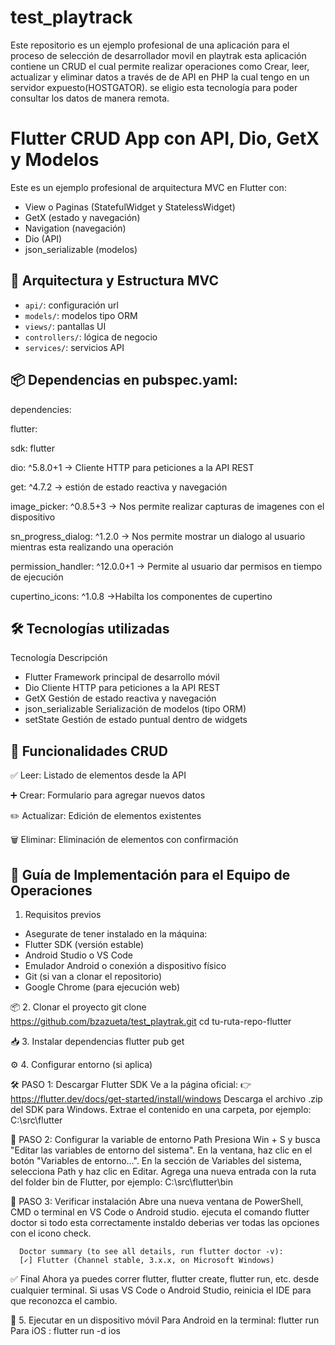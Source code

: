 # test_playtrack
Este repositorio es un ejemplo  profesional de una aplicación para el proceso de selección de desarrollador movil
en playtrak esta aplicación contiene un CRUD el cual permite realizar operaciones como Crear, leer, actualizar y 
eliminar datos a través de de API en PHP la cual tengo en un servidor expuesto(HOSTGATOR). se eligio esta tecnología 
para poder consultar los datos de manera remota.

# Flutter CRUD App con API, Dio, GetX y Modelos

Este es un ejemplo profesional de arquitectura MVC en Flutter con:
- View o Paginas (StatefulWidget y StatelessWidget)
- GetX (estado y navegación)
- Navigation (navegación)
- Dio (API)
- json_serializable (modelos)

## 🧱 Arquitectura y Estructura MVC

- `api/`: configuración url
- `models/`: modelos tipo ORM
- `views/`: pantallas UI
- `controllers/`: lógica de negocio
- `services/`: servicios API

## 📦 Dependencias en pubspec.yaml:
dependencies:
  
 flutter:
  
 sdk: flutter
  
 dio: ^5.8.0+1 -> Cliente HTTP para peticiones a la API REST

  get: ^4.7.2 -> estión de estado reactiva y navegación

  image_picker: ^0.8.5+3 -> Nos permite realizar capturas de imagenes con el dispositivo

  sn_progress_dialog: ^1.2.0 -> Nos permite mostrar un dialogo al usuario mientras esta realizando una operación

  permission_handler: ^12.0.0+1 -> Permite al usuario dar permisos en tiempo de ejecución
    
  cupertino_icons: ^1.0.8 ->Habilta los componentes de cupertino

## 🛠️ Tecnologías utilizadas
Tecnología	Descripción
- Flutter	Framework principal de desarrollo móvil
- Dio	Cliente HTTP para peticiones a la API REST
- GetX	Gestión de estado reactiva y navegación
- json_serializable	Serialización de modelos (tipo ORM)
- setState Gestión de estado puntual dentro de widgets

## 🔄 Funcionalidades CRUD
✅ Leer: Listado de elementos desde la API

➕ Crear: Formulario para agregar nuevos datos

✏️ Actualizar: Edición de elementos existentes

🗑️ Eliminar: Eliminación de elementos con confirmación

## 🚀 Guía de Implementación para el Equipo de Operaciones
1. Requisitos previos
- Asegurate de tener instalado en la máquina:
- Flutter SDK (versión estable)
- Android Studio o VS Code
- Emulador Android o conexión a dispositivo físico
- Git (si van a clonar el repositorio)
- Google Chrome (para ejecución web)

📦 2. Clonar el proyecto
    git clone https://github.com/bzazueta/test_playtrak.git
    cd tu-ruta-repo-flutter  

📥 3. Instalar dependencias
    flutter pub get

⚙️ 4. Configurar entorno (si aplica)
    
   🛠 PASO 1: Descargar Flutter SDK
       Ve a la página oficial:
       👉 https://flutter.dev/docs/get-started/install/windows
        Descarga el archivo .zip del SDK para Windows.
        Extrae el contenido en una carpeta, por ejemplo:
        C:\src\flutter

   🧩 PASO 2: Configurar la variable de entorno Path
      Presiona Win + S y busca "Editar las variables de entorno del sistema".
      En la ventana, haz clic en el botón "Variables de entorno…".
      En la sección de Variables del sistema, selecciona Path y haz clic en Editar.
      Agrega una nueva entrada con la ruta del folder bin de Flutter, por ejemplo:
      C:\src\flutter\bin

   🔄 PASO 3: Verificar instalación
      Abre una nueva ventana de PowerShell, CMD o terminal en VS Code o Android studio.
      ejecuta el comando flutter doctor si todo esta correctamente instaldo deberias ver todas las opciones con el icono check.
      
      Doctor summary (to see all details, run flutter doctor -v):
      [✓] Flutter (Channel stable, 3.x.x, on Microsoft Windows)
   
   ✅ Final
      Ahora ya puedes correr flutter, flutter create, flutter run, etc. desde cualquier terminal. Si usas VS Code o Android Studio,
      reinicia el IDE para que reconozca el cambio.

📱 5. Ejecutar en un dispositivo móvil Para Android en la terminal:
      flutter run
      Para iOS :
      flutter run -d ios


